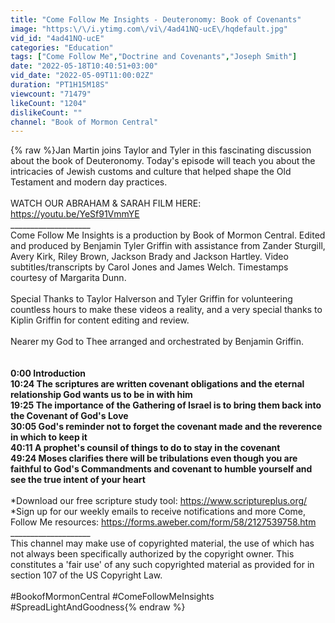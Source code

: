 ```yaml
---
title: "Come Follow Me Insights - Deuteronomy: Book of Covenants"
image: "https:\/\/i.ytimg.com\/vi\/4ad41NQ-ucE\/hqdefault.jpg"
vid_id: "4ad41NQ-ucE"
categories: "Education"
tags: ["Come Follow Me","Doctrine and Covenants","Joseph Smith"]
date: "2022-05-18T10:40:51+03:00"
vid_date: "2022-05-09T11:00:02Z"
duration: "PT1H15M18S"
viewcount: "71479"
likeCount: "1204"
dislikeCount: ""
channel: "Book of Mormon Central"
---
```

{% raw %}Jan Martin joins Taylor and Tyler in this fascinating discussion about the book of Deuteronomy. Today's episode will teach you about the intricacies of Jewish customs and culture that helped shape the Old Testament and modern day practices.<br /><br />WATCH OUR ABRAHAM &amp; SARAH FILM HERE: <a rel="nofollow" target="blank" href="https://youtu.be/YeSf91VmmYE">https://youtu.be/YeSf91VmmYE</a><br />____________________ <br />Come Follow Me Insights is a production by Book of Mormon Central. Edited and produced by Benjamin Tyler Griffin with assistance from Zander Sturgill, Avery Kirk, Riley Brown, Jackson Brady and Jackson Hartley. Video subtitles/transcripts by Carol Jones and James Welch. Timestamps courtesy of Margarita Dunn.<br /><br />Special Thanks to Taylor Halverson and Tyler Griffin for volunteering countless hours to make these videos a reality, and a very special thanks to Kiplin Griffin for content editing and review. <br /><br />Nearer my God to Thee arranged and orchestrated by Benjamin Griffin.<br />____________________<br /><br />0:00 Introduction <br />10:24 The scriptures are written covenant obligations and the eternal relationship God wants us to be in with him<br />19:25 The importance of the Gathering of Israel is to bring them back into the Covenant of God's Love<br />30:05 God's reminder not to forget the covenant made and the reverence in which to keep it<br />40:11 A prophet's counsil of things to do to stay in the covenant <br />49:24 Moses clarifies there will be tribulations even though you are faithful to God's Commandments and covenant to humble yourself and see the true intent of your heart<br />____________________<br />*Download our free scripture study tool: <a rel="nofollow" target="blank" href="https://www.scriptureplus.org/">https://www.scriptureplus.org/</a> <br />*Sign up for our weekly emails to receive notifications and more Come, Follow Me resources: <a rel="nofollow" target="blank" href="https://forms.aweber.com/form/58/2127539758.htm">https://forms.aweber.com/form/58/2127539758.htm</a><br />____________________ <br />This channel may make use of copyrighted material, the use of which has not always been specifically authorized by the copyright owner. This constitutes a 'fair use' of any such copyrighted material as provided for in section 107 of the US Copyright Law. <br /><br />#BookofMormonCentral #ComeFollowMeInsights #SpreadLightAndGoodness{% endraw %}
